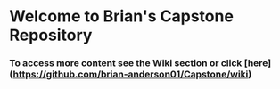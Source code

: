 # Welcome to Brian's Capstone Repository

### To access more content see the Wiki section or click [here] (https://github.com/brian-anderson01/Capstone/wiki)
